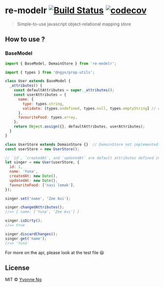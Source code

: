 # re-modelr [![Build Status](https://travis-ci.org/ngyv/re-modelr.svg?branch=master)](https://travis-ci.org/ngyv/re-modelr) [![codecov](https://codecov.io/gh/ngyv/re-modelr/badge.svg?branch=master)](https://codecov.io/gh/ngyv/re-modelr?branch=master)

> Simple-to-use javascript object-relational mapping store


<!-- ## Install

```
$ npm install @ngyv/re-modelr --save
``` -->


## How to use ?

### BaseModel


```js
import { BaseModel, DomainStore } from 're-modelr';

import { types } from '@ngyv/prop-utils';

class User extends BaseModel {
  _attributes() {
    const defaultAttributes = super._attributes();
    const userAttributes = {
      name: {
        type: types.string,
        validate: [types.undefined, types.null, types.emptyString] // optional. Validation will run because `name` is an object
      },
      favouriteFood: types.array,
    };
    return Object.assign({}, defaultAttributes, userAttributes);
  }
}

class UserStore extends DomainStore {}  // DomainStore not implemented yet
const userStore = new UserStore();

// `id`, `createdAt`, and `updatedAt` are default attributes defined in the `BaseModel` class
let singer = new User(userStore, {
  id: 1,
  name: 'Yuna',
  createdAt: new Date(),
  updatedAt: new Date(),
  favouriteFood: ['nasi lemak'],
});

singer.set('name', 'Zee Avi');

singer.changedAttributes();
//=> { name: ['Yuna', 'Zee Avi'] }

singer.isDirty();
//=> true

singer.discardChanges();
singer.get('name');
//=> 'Yuna'
```

For more on the api, please look at the test file 😃

## License

MIT © [Yvonne Ng](http://github.com/ngyv)
